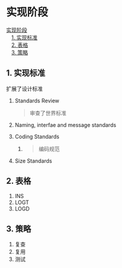 # 实现阶段

<!-- MDTOC maxdepth:6 firsth1:1 numbering:0 flatten:0 bullets:0 updateOnSave:1 -->

[实现阶段](#实现阶段)   
&emsp;[1. 实现标准](#1-实现标准)   
&emsp;[2.  表格](#2-表格)   
&emsp;[3. 策略](#3-策略)   

<!-- /MDTOC -->

## 1. 实现标准

扩展了设计标准

1. Standards Review

    > 审查了世界标准
2. Naming, interfae and message standards

3. Coding Standards

    1. > 编码规范
4. Size Standards

## 2.  表格

1. INS
2. LOGT
3. LOGD

## 3. 策略

1. 复查
2. 复用
3. 测试
